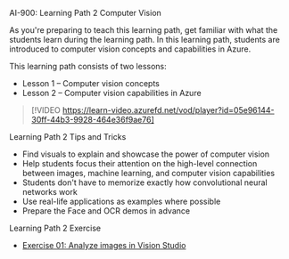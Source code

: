 

AI-900: Learning Path 2 Computer Vision

As you're preparing to teach this learning path, get familiar with what the students learn during the learning path. In this learning path, students are introduced to computer vision concepts and capabilities in Azure.

This learning path consists of two lessons:
- Lesson 1 – Computer vision concepts
- Lesson 2 – Computer vision capabilities in Azure


> [!VIDEO https://learn-video.azurefd.net/vod/player?id=05e96144-30ff-44b3-9928-464e36f9ae76] 

Learning Path 2 Tips and Tricks

- Find visuals to explain and showcase the power of computer vision
- Help students focus their attention on the high-level connection between images, machine learning, and computer vision capabilities
- Students don't have to memorize exactly how convolutional neural networks work
- Use real-life applications as examples where possible
- Prepare the Face and OCR demos in advance

Learning Path 2 Exercise
- [Exercise 01: Analyze images in Vision Studio](https://microsoftlearning.github.io/mslearn-ai-fundamentals/Instructions/Exercises/05-image-analysis.html)
